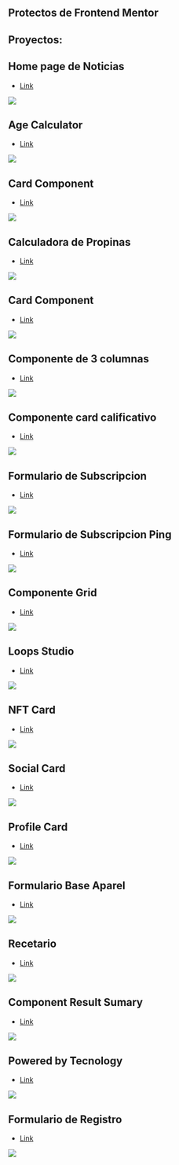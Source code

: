 ## Protectos de Frontend Mentor

## Proyectos:

## Home page de Noticias
- [Link](https://Leonardo291024.github.io/Frontend_Mentor/00-home-page-noticias)

![](./00-home-page-noticias/images/paginaDeNoticias.jpg)

## Age Calculator
- [Link](https://Leonardo291024.github.io/Frontend_Mentor/01-age-calculator)

![](./01-age-calculator/images/calculadora-cronologica.png)

## Card Component
- [Link](https://Leonardo291024.github.io/Frontend_Mentor/02-card-component)

![](./02-card-component/images/article-preview-component.png)

## Calculadora de Propinas
- [Link](https://Leonardo291024.github.io/Frontend_Mentor/03-calculadora-propinas)

![](./03-calculadora-propinas/images/calculadoraDePropinas.jpg)

## Card Component
- [Link](https://Leonardo291024.github.io/Frontend_Mentor/04-card-component)

![](./04-card-component/images/card-order-sumary.png)

## Componente de 3 columnas
- [Link](https://Leonardo291024.github.io/Frontend_Mentor/05-component-3-colunmas)

![](./05-component-3-colunmas/images/componente-3-columnas.png)

## Componente card calificativo
- [Link](https://Leonardo291024.github.io/Frontend_Mentor/06-component-card-calificativo)

![](./06-component-card-calificativo/images/ComponenteCalificativo.jpg)

## Formulario de Subscripcion
- [Link](https://Leonardo291024.github.io/Frontend_Mentor/07-formulario-subscripcion)

![](./07-formulario-subscripcion/images/formulario-de-suscripcion.png)

## Formulario de Subscripcion Ping
- [Link](https://Leonardo291024.github.io/Frontend_Mentor/08-formulario-ping)

![](./08-formulario-ping/images/ping.png)

## Componente Grid
- [Link](https://Leonardo291024.github.io/Frontend_Mentor/09-grid-component)

![](./09-grid-component/images/componente-grid.png)

## Loops Studio
- [Link](https://Leonardo291024.github.io/Frontend_Mentor/10-loop-studios)

![](./10-loop-studios/images/loopsStudios.jpg)

## NFT Card
- [Link](https://Leonardo291024.github.io/Frontend_Mentor/11-nft-card)

![](./11-nft-card/images/card-nft.png)

## Social Card
- [Link](https://Leonardo291024.github.io/Frontend_Mentor/12-card-redes-sociales)

![](./12-card-redes-sociales/images/socialCard.jpg)

## Profile Card
- [Link](https://Leonardo291024.github.io/Frontend_Mentor/13-profile-card-component)

![](./13-profile-card-component/images/component-card-profile.png)

## Formulario Base Aparel
- [Link](https://Leonardo291024.github.io/Frontend_Mentor/14-formulario-base-aparel)

![](./14-formulario-base-aparel/images/base-aparel.png)

## Recetario
- [Link](https://Leonardo291024.github.io/Frontend_Mentor/15-recetario)

![](./15-recetario/images/recetario.jpg)

## Component Result Sumary
- [Link](https://Leonardo291024.github.io/Frontend_Mentor/16-result-sumary-component)

![](./16-result-sumary-component/images/componente-de-resultados.png)

## Powered by Tecnology
- [Link](https://Leonardo291024.github.io/Frontend_Mentor/17-powered-by-tecnology)

![](./17-powered-by-tecnology/images/seccion-funcion-4-tarjetas.png)

## Formulario de Registro
- [Link](https://Leonardo291024.github.io/Frontend_Mentor/18-formulario-reguistro)

![](./18-formulario-reguistro/images/bg-intro-desktop.png)
